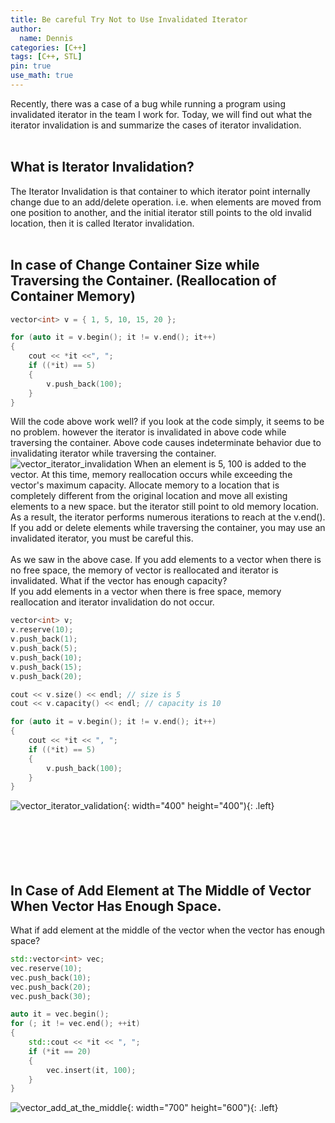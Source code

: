 ```yaml
---
title: Be careful Try Not to Use Invalidated Iterator
author:
  name: Dennis
categories: [C++]
tags: [C++, STL]
pin: true
use_math: true
---
```


Recently, there was a case of a bug while running a program using invalidated iterator in the team I work for.
Today, we will find out what the iterator invalidation is and summarize the cases of iterator invalidation.
<br><br>

## What is Iterator Invalidation?
The Iterator Invalidation is that  container to which iterator point internally change due to an add/delete operation. i.e. when elements are moved from one position to another, and the initial iterator still points to the old invalid location, then it is called Iterator invalidation.<br><br>


## In case of Change Container Size while Traversing the Container. (Reallocation of Container Memory)
```cpp
vector<int> v = { 1, 5, 10, 15, 20 };

for (auto it = v.begin(); it != v.end(); it++) 
{ 
    cout << *it <<", "; 
    if ((*it) == 5) 
    { 
        v.push_back(100); 
    } 
}
```
Will the code above work well? if you look at the code simply, it seems to be no problem.
however the iterator is invalidated in above code while traversing the container. Above code causes indeterminate behavior due to invalidating iterator while traversing the container.
![vector_iterator_invalidation]({{site.url}}\assets\img\2023-09-10-Be-careful-Try-Not-to-Use-Invalidated-Iterator/vector_iterator_invalidation.png)
When an element is 5, 100 is added to the vector. At this time, memory reallocation occurs while exceeding the vector's maximum capacity. Allocate memory to a location that is completely different from the original location and move all existing elements to a new space. but the iterator still point to old memory location.<br>
As a result, the iterator performs numerous iterations to reach at the v.end(). If you add or delete elements while traversing the container, you may use an invalidated iterator, you must be careful this.<br><br>
As we saw in the above case. If you add elements to a vector when there is no free space, the memory of vector is reallocated and iterator is invalidated. What if the vector has enough capacity?<br>
If you add elements in a vector when there is free space, memory reallocation and iterator invalidation do not occur. 
```cpp
vector<int> v;
v.reserve(10);
v.push_back(1);
v.push_back(5);
v.push_back(10);
v.push_back(15);
v.push_back(20);

cout << v.size() << endl; // size is 5 
cout << v.capacity() << endl; // capacity is 10 

for (auto it = v.begin(); it != v.end(); it++)
{
	cout << *it << ", ";
	if ((*it) == 5)
	{
		v.push_back(100);
	}
}
```
![vector_iterator_validation]({{site.url}}\assets\img\2023-09-10-Be-careful-Try-Not-to-Use-Invalidated-Iterator/vector_iterator_validation.png){: width="400" height="400"){: .left}<br><br><br><br>
<br><br>

##  In Case of Add Element at The Middle of Vector When Vector Has Enough Space.
What if  add element at the middle of the vector when the vector has enough space?
```cpp
std::vector<int> vec;
vec.reserve(10);
vec.push_back(10);
vec.push_back(20);
vec.push_back(30);

auto it = vec.begin();
for (; it != vec.end(); ++it)
{
	std::cout << *it << ", ";
	if (*it == 20)
	{
		vec.insert(it, 100);
	}
}
```
![vector_add_at_the_middle]({{site.url}}\assets\img\2023-09-10-Be-careful-Try-Not-to-Use-Invalidated-Iterator/vector_add_at_the_middle.png){: width="700" height="600"){: .left}<br><br><br><br>